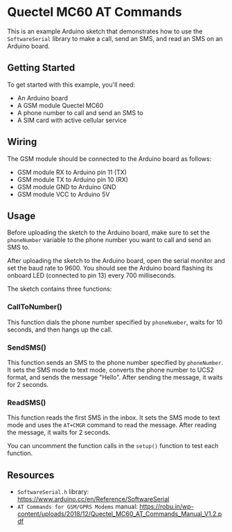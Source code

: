 # Quectel MC60  AT Commands

This is an example Arduino sketch that demonstrates how to use the `SoftwareSerial` library to make a call, send an SMS, and read an SMS on an Arduino board.

## Getting Started

To get started with this example, you'll need:

- An Arduino board
- A GSM module Quectel MC60
- A phone number to call and send an SMS to
- A SIM card with active cellular service

## Wiring

The GSM module should be connected to the Arduino board as follows:

- GSM module RX to Arduino pin 11 (TX)
- GSM module TX to Arduino pin 10 (RX)
- GSM module GND to Arduino GND
- GSM module VCC to Arduino 5V

## Usage

Before uploading the sketch to the Arduino board, make sure to set the `phoneNumber` variable to the phone number you want to call and send an SMS to.

After uploading the sketch to the Arduino board, open the serial monitor and set the baud rate to 9600. You should see the Arduino board flashing its onboard LED (connected to pin 13) every 700 milliseconds.

The sketch contains three functions:

### CallToNumber()

This function dials the phone number specified by `phoneNumber`, waits for 10 seconds, and then hangs up the call.

### SendSMS()

This function sends an SMS to the phone number specified by `phoneNumber`. It sets the SMS mode to text mode, converts the phone number to UCS2 format, and sends the message "Hello". After sending the message, it waits for 2 seconds.

### ReadSMS()

This function reads the first SMS in the inbox. It sets the SMS mode to text mode and uses the `AT+CMGR` command to read the message. After reading the message, it waits for 2 seconds.

You can uncomment the function calls in the `setup()` function to test each function.

## Resources

- `SoftwareSerial.h` library: https://www.arduino.cc/en/Reference/SoftwareSerial
- `AT Commands for GSM/GPRS Modems` manual: https://robu.in/wp-content/uploads/2018/12/Quectel_MC60_AT_Commands_Manual_V1.2.pdf
